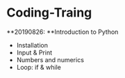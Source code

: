 # Coding-Traing
**20190826: **Introduction to Python

- Installation
- Input & Print
- Numbers and numerics
- Loop: if & while
